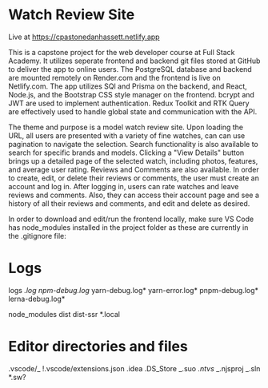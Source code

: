<!-- # React + Vite

This template provides a minimal setup to get React working in Vite with HMR and some ESLint rules.

Currently, two official plugins are available:

- [@vitejs/plugin-react](https://github.com/vitejs/vite-plugin-react/blob/main/packages/plugin-react/README.md) uses [Babel](https://babeljs.io/) for Fast Refresh
- [@vitejs/plugin-react-swc](https://github.com/vitejs/vite-plugin-react-swc) uses [SWC](https://swc.rs/) for Fast Refresh

## Expanding the ESLint configuration

If you are developing a production application, we recommend using TypeScript and enable type-aware lint rules. Check out the [TS template](https://github.com/vitejs/vite/tree/main/packages/create-vite/template-react-ts) to integrate TypeScript and [`typescript-eslint`](https://typescript-eslint.io) in your project. -->

# Watch Review Site

Live at https://cpastonedanhassett.netlify.app

This is a capstone project for the web developer course at Full Stack Academy. It utilizes seperate frontend and backend git files stored at GitHub to deliver the app to online users.
The PostgreSQL database and backend are mounted remotely on Render.com and the frontend is live on Netlify.com. The app utilizes SQl and Prisma on the backend, and React, Node.js, and the Bootstrap CSS style manager on the frontend. bcrypt and JWT are used to implement authentication. Redux Toolkit and RTK Query are effectively used to handle global state and communication with the API.

The theme and purpose is a model watch review site. Upon loading the URL, all users are presented with a variety of fine watches, can can use pagination to navigate the selection. Search functionality is also available to search for specific brands and models.
Clicking a "View Details" button brings up a detailed page of the selected watch, including photos, features, and average user rating.
Reviews and Comments are also available. In order to create, edit, or delete their reviews or comments, the user must create an account and log in.
After logging in, users can rate watches and leave reviews and comments. Also, they can access their account page and see a history of all their reviews and comments, and edit and delete as desired.

In order to download and edit/run the frontend locally, make sure VS Code has node_modules installed in the project folder as these are currently in the .gitignore file:

# Logs

logs
_.log
npm-debug.log_
yarn-debug.log*
yarn-error.log*
pnpm-debug.log*
lerna-debug.log*

node_modules
dist
dist-ssr
\*.local

# Editor directories and files

.vscode/_
!.vscode/extensions.json
.idea
.DS_Store
_.suo
_.ntvs_
_.njsproj
_.sln
\*.sw?
